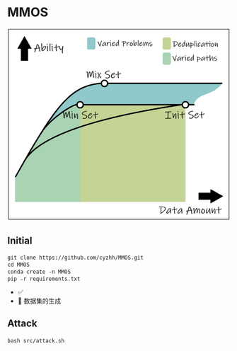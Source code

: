 # MMOS

![](./images/first_table.png)


## Initial

    git clone https://github.com/cyzhh/MMOS.git
    cd MMOS
    conda create -n MMOS 
    pip -r requirements.txt


- ✅ 
- 🔲 数据集的生成 

## Attack

    bash src/attack.sh


